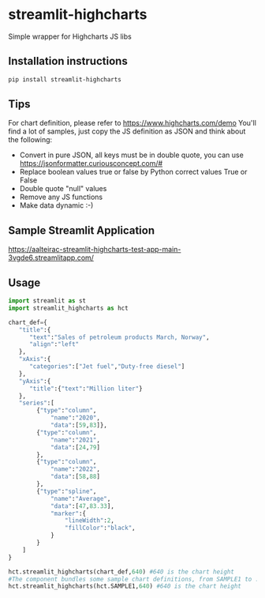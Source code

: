 # streamlit-highcharts

Simple wrapper for Highcharts JS libs

## Installation instructions 

```sh
pip install streamlit-highcharts
```

## Tips

For chart definition, please refer to https://www.highcharts.com/demo
You'll find a lot of samples, just copy the JS definition as JSON and think about the following:
- Convert in pure JSON, all keys must be in double quote, you can use https://jsonformatter.curiousconcept.com/#
- Replace boolean values true or false by Python correct values True or False
- Double quote "null" values
- Remove any JS functions
- Make data dynamic :-)

## Sample Streamlit Application

https://aalteirac-streamlit-highcharts-test-app-main-3vgde6.streamlitapp.com/

## Usage 

```python
import streamlit as st
import streamlit_highcharts as hct

chart_def={
   "title":{
      "text":"Sales of petroleum products March, Norway",
      "align":"left"
   },
   "xAxis":{
      "categories":["Jet fuel","Duty-free diesel"]
   },
   "yAxis":{
      "title":{"text":"Million liter"}
   },
   "series":[
        {"type":"column",
            "name":"2020",
            "data":[59,83]},
        {"type":"column",
            "name":"2021",
            "data":[24,79]
        },
        {"type":"column",
            "name":"2022",
            "data":[58,88]
        },
        {"type":"spline",
            "name":"Average",
            "data":[47,83.33],
            "marker":{
                "lineWidth":2,
                "fillColor":"black",
            }
        }
    ]
}

hct.streamlit_highcharts(chart_def,640) #640 is the chart height
#The component bundles some sample chart definitions, from SAMPLE1 to ...SAMPLE10
hct.streamlit_highcharts(hct.SAMPLE1,640) #640 is the chart height


